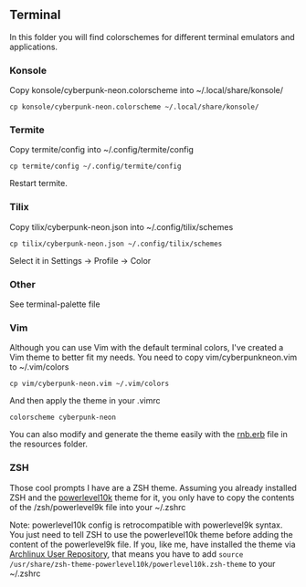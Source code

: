 ## Terminal

In this folder you will find colorschemes for different terminal emulators and applications.

### Konsole

Copy konsole/cyberpunk-neon.colorscheme into ~/.local/share/konsole/

`cp konsole/cyberpunk-neon.colorscheme ~/.local/share/konsole/`

### Termite

Copy termite/config into ~/.config/termite/config

`cp termite/config ~/.config/termite/config`

Restart termite.

### Tilix

Copy tilix/cyberpunk-neon.json into ~/.config/tilix/schemes

`cp tilix/cyberpunk-neon.json ~/.config/tilix/schemes`

Select it in Settings -> Profile -> Color

### Other

See terminal-palette file

### Vim

Although you can use Vim with the default terminal colors, I've created a Vim theme to better fit my needs. You need to copy vim/cyberpunkneon.vim to ~/.vim/colors

`cp vim/cyberpunk-neon.vim ~/.vim/colors`

And then apply the theme in your .vimrc 

`colorscheme cyberpunk-neon`

You can also modify and generate the theme easily with the [rnb.erb](https://github.com/romainl/vim-rnb/) file in the resources folder.

### ZSH

Those cool prompts I have are a ZSH theme. Assuming you already installed ZSH and the [powerlevel10k](https://github.com/romkatv/powerlevel10k) theme for it, you only have to copy the contents of the /zsh/powerlevel9k file into your ~/.zshrc 

Note: powerlevel10k config is retrocompatible with powerlevel9k syntax. You just need to tell ZSH to use the powerlevel10k theme before adding the content of the powerlevel9k file. If you, like me, have installed the theme via [Archlinux User Repository](https://aur.archlinux.org/packages/zsh-theme-powerlevel10k-git/), that means you have to add `source /usr/share/zsh-theme-powerlevel10k/powerlevel10k.zsh-theme` to your ~/.zshrc
